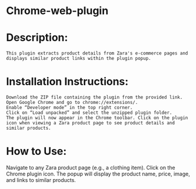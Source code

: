 # Chrome-web-plugin

# Description:
    This plugin extracts product details from Zara's e-commerce pages and displays similar product links within the plugin popup.

# Installation Instructions:
    Download the ZIP file containing the plugin from the provided link.
    Open Google Chrome and go to chrome://extensions/.
    Enable “Developer mode” in the top right corner.
    Click on “Load unpacked” and select the unzipped plugin folder.
    The plugin will now appear in the Chrome toolbar. Click on the plugin icon when viewing a Zara product page to see product details and similar products.

# How to Use:
  Navigate to any Zara product page (e.g., a clothing item).
  Click on the Chrome plugin icon.
  The popup will display the product name, price, image, and links to similar products.
